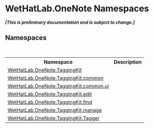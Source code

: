 # WetHatLab.OneNote Namespaces
 _**\[This is preliminary documentation and is subject to change.\]**_

## Namespaces
&nbsp;<table><tr><th>Namespace</th><th>Description</th></tr><tr><td><a href="4e00c8ac-fc03-0e6d-d2fd-b2c7565a9aa0.md">WetHatLab.OneNote.TaggingKit</a></td><td></td></tr><tr><td><a href="bcdbab9c-63d1-48a4-6937-af53fb8d9a55.md">WetHatLab.OneNote.TaggingKit.common</a></td><td></td></tr><tr><td><a href="043a9407-ac38-b3ac-7348-a6090af495ad.md">WetHatLab.OneNote.TaggingKit.common.ui</a></td><td></td></tr><tr><td><a href="60ca3730-00cd-fce3-4009-523f3952fd9e.md">WetHatLab.OneNote.TaggingKit.edit</a></td><td></td></tr><tr><td><a href="0e3a8efd-07d2-1709-b1cd-709153222081.md">WetHatLab.OneNote.TaggingKit.find</a></td><td></td></tr><tr><td><a href="6c09c3a7-2ecd-33d5-2ed0-acefd996500f.md">WetHatLab.OneNote.TaggingKit.manage</a></td><td></td></tr><tr><td><a href="bf353949-2ab8-bf1a-9a78-ce64949f480c.md">WetHatLab.OneNote.TaggingKit.Tagger</a></td><td></td></tr></table>&nbsp;
